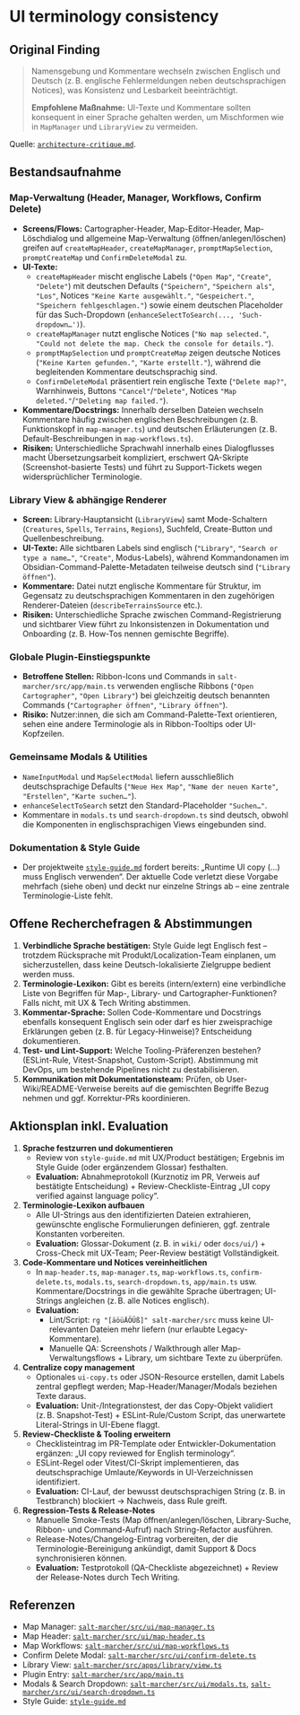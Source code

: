 # UI terminology consistency

## Original Finding
> Namensgebung und Kommentare wechseln zwischen Englisch und Deutsch (z. B. englische Fehlermeldungen neben deutschsprachigen Notices), was Konsistenz und Lesbarkeit beeinträchtigt.
>
> **Empfohlene Maßnahme:** UI-Texte und Kommentare sollten konsequent in einer Sprache gehalten werden, um Mischformen wie in `MapManager` und `LibraryView` zu vermeiden.

Quelle: [`architecture-critique.md`](../architecture-critique.md).

## Bestandsaufnahme

### Map-Verwaltung (Header, Manager, Workflows, Confirm Delete)
- **Screens/Flows:** Cartographer-Header, Map-Editor-Header, Map-Löschdialog und allgemeine Map-Verwaltung (öffnen/anlegen/löschen) greifen auf `createMapHeader`, `createMapManager`, `promptMapSelection`, `promptCreateMap` und `ConfirmDeleteModal` zu.
- **UI-Texte:**
  - `createMapHeader` mischt englische Labels (`"Open Map"`, `"Create"`, `"Delete"`) mit deutschen Defaults (`"Speichern"`, `"Speichern als"`, `"Los"`, Notices `"Keine Karte ausgewählt."`, `"Gespeichert."`, `"Speichern fehlgeschlagen."`) sowie einem deutschen Placeholder für das Such-Dropdown (`enhanceSelectToSearch(..., 'Such-dropdown…')`).
  - `createMapManager` nutzt englische Notices (`"No map selected."`, `"Could not delete the map. Check the console for details."`).
  - `promptMapSelection` und `promptCreateMap` zeigen deutsche Notices (`"Keine Karten gefunden."`, `"Karte erstellt."`), während die begleitenden Kommentare deutschsprachig sind.
  - `ConfirmDeleteModal` präsentiert rein englische Texte (`"Delete map?"`, Warnhinweis, Buttons `"Cancel"`/`"Delete"`, Notices `"Map deleted."`/`"Deleting map failed."`).
- **Kommentare/Docstrings:** Innerhalb derselben Dateien wechseln Kommentare häufig zwischen englischen Beschreibungen (z. B. Funktionskopf in `map-manager.ts`) und deutschen Erläuterungen (z. B. Default-Beschreibungen in `map-workflows.ts`).
- **Risiken:** Unterschiedliche Sprachwahl innerhalb eines Dialogflusses macht Übersetzungsarbeit kompliziert, erschwert QA-Skripte (Screenshot-basierte Tests) und führt zu Support-Tickets wegen widersprüchlicher Terminologie.

### Library View & abhängige Renderer
- **Screen:** Library-Hauptansicht (`LibraryView`) samt Mode-Schaltern (`Creatures`, `Spells`, `Terrains`, `Regions`), Suchfeld, Create-Button und Quellenbeschreibung.
- **UI-Texte:** Alle sichtbaren Labels sind englisch (`"Library"`, `"Search or type a name…"`, `"Create"`, Modus-Labels), während Kommandonamen im Obsidian-Command-Palette-Metadaten teilweise deutsch sind (`"Library öffnen"`).
- **Kommentare:** Datei nutzt englische Kommentare für Struktur, im Gegensatz zu deutschsprachigen Kommentaren in den zugehörigen Renderer-Dateien (`describeTerrainsSource` etc.).
- **Risiken:** Unterschiedliche Sprache zwischen Command-Registrierung und sichtbarer View führt zu Inkonsistenzen in Dokumentation und Onboarding (z. B. How-Tos nennen gemischte Begriffe).

### Globale Plugin-Einstiegspunkte
- **Betroffene Stellen:** Ribbon-Icons und Commands in `salt-marcher/src/app/main.ts` verwenden englische Ribbons (`"Open Cartographer"`, `"Open Library"`) bei gleichzeitig deutsch benannten Commands (`"Cartographer öffnen"`, `"Library öffnen"`).
- **Risiko:** Nutzer:innen, die sich am Command-Palette-Text orientieren, sehen eine andere Terminologie als in Ribbon-Tooltips oder UI-Kopfzeilen.

### Gemeinsame Modals & Utilities
- `NameInputModal` und `MapSelectModal` liefern ausschließlich deutschsprachige Defaults (`"Neue Hex Map"`, `"Name der neuen Karte"`, `"Erstellen"`, `"Karte suchen…"`).
- `enhanceSelectToSearch` setzt den Standard-Placeholder `"Suchen…"`.
- Kommentare in `modals.ts` und `search-dropdown.ts` sind deutsch, obwohl die Komponenten in englischsprachigen Views eingebunden sind.

### Dokumentation & Style Guide
- Der projektweite [`style-guide.md`](../style-guide.md) fordert bereits: „Runtime UI copy (…) muss Englisch verwenden“. Der aktuelle Code verletzt diese Vorgabe mehrfach (siehe oben) und deckt nur einzelne Strings ab – eine zentrale Terminologie-Liste fehlt.

## Offene Recherchefragen & Abstimmungen
1. **Verbindliche Sprache bestätigen:** Style Guide legt Englisch fest – trotzdem Rücksprache mit Produkt/Localization-Team einplanen, um sicherzustellen, dass keine Deutsch-lokalisierte Zielgruppe bedient werden muss.
2. **Terminologie-Lexikon:** Gibt es bereits (intern/extern) eine verbindliche Liste von Begriffen für Map-, Library- und Cartographer-Funktionen? Falls nicht, mit UX & Tech Writing abstimmen.
3. **Kommentar-Sprache:** Sollen Code-Kommentare und Docstrings ebenfalls konsequent Englisch sein oder darf es hier zweisprachige Erklärungen geben (z. B. für Legacy-Hinweise)? Entscheidung dokumentieren.
4. **Test- und Lint-Support:** Welche Tooling-Präferenzen bestehen? (ESLint-Rule, Vitest-Snapshot, Custom-Script). Abstimmung mit DevOps, um bestehende Pipelines nicht zu destabilisieren.
5. **Kommunikation mit Dokumentationsteam:** Prüfen, ob User-Wiki/README-Verweise bereits auf die gemischten Begriffe Bezug nehmen und ggf. Korrektur-PRs koordinieren.

## Aktionsplan inkl. Evaluation
1. **Sprache festzurren und dokumentieren**
   - Review von `style-guide.md` mit UX/Product bestätigen; Ergebnis im Style Guide (oder ergänzendem Glossar) festhalten.
   - **Evaluation:** Abnahmeprotokoll (Kurznotiz im PR, Verweis auf bestätigte Entscheidung) + Review-Checkliste-Eintrag „UI copy verified against language policy“.
2. **Terminologie-Lexikon aufbauen**
   - Alle UI-Strings aus den identifizierten Dateien extrahieren, gewünschte englische Formulierungen definieren, ggf. zentrale Konstanten vorbereiten.
   - **Evaluation:** Glossar-Dokument (z. B. in `wiki/` oder `docs/ui/`) + Cross-Check mit UX-Team; Peer-Review bestätigt Vollständigkeit.
3. **Code-Kommentare und Notices vereinheitlichen**
   - In `map-header.ts`, `map-manager.ts`, `map-workflows.ts`, `confirm-delete.ts`, `modals.ts`, `search-dropdown.ts`, `app/main.ts` usw. Kommentare/Docstrings in die gewählte Sprache übertragen; UI-Strings angleichen (z. B. alle Notices englisch).
   - **Evaluation:**
     - Lint/Script: `rg "[äöüÄÖÜß]" salt-marcher/src` muss keine UI-relevanten Dateien mehr liefern (nur erlaubte Legacy-Kommentare).
     - Manuelle QA: Screenshots / Walkthrough aller Map-Verwaltungsflows + Library, um sichtbare Texte zu überprüfen.
4. **Centralize copy management**
   - Optionales `ui-copy.ts` oder JSON-Resource erstellen, damit Labels zentral gepflegt werden; Map-Header/Manager/Modals beziehen Texte daraus.
   - **Evaluation:** Unit-/Integrationstest, der das Copy-Objekt validiert (z. B. Snapshot-Test) + ESLint-Rule/Custom Script, das unerwartete Literal-Strings in UI-Ebene flaggt.
5. **Review-Checkliste & Tooling erweitern**
   - Checklisteintrag im PR-Template oder Entwickler-Dokumentation ergänzen: „UI copy reviewed for English terminology“.
   - ESLint-Regel oder Vitest/CI-Skript implementieren, das deutschsprachige Umlaute/Keywords in UI-Verzeichnissen identifiziert.
   - **Evaluation:** CI-Lauf, der bewusst deutschsprachigen String (z. B. in Testbranch) blockiert → Nachweis, dass Rule greift.
6. **Regression-Tests & Release-Notes**
   - Manuelle Smoke-Tests (Map öffnen/anlegen/löschen, Library-Suche, Ribbon- und Command-Aufruf) nach String-Refactor ausführen.
   - Release-Notes/Changelog-Eintrag vorbereiten, der die Terminologie-Bereinigung ankündigt, damit Support & Docs synchronisieren können.
   - **Evaluation:** Testprotokoll (QA-Checkliste abgezeichnet) + Review der Release-Notes durch Tech Writing.

## Referenzen
- Map Manager: [`salt-marcher/src/ui/map-manager.ts`](../salt-marcher/src/ui/map-manager.ts)
- Map Header: [`salt-marcher/src/ui/map-header.ts`](../salt-marcher/src/ui/map-header.ts)
- Map Workflows: [`salt-marcher/src/ui/map-workflows.ts`](../salt-marcher/src/ui/map-workflows.ts)
- Confirm Delete Modal: [`salt-marcher/src/ui/confirm-delete.ts`](../salt-marcher/src/ui/confirm-delete.ts)
- Library View: [`salt-marcher/src/apps/library/view.ts`](../salt-marcher/src/apps/library/view.ts)
- Plugin Entry: [`salt-marcher/src/app/main.ts`](../salt-marcher/src/app/main.ts)
- Modals & Search Dropdown: [`salt-marcher/src/ui/modals.ts`](../salt-marcher/src/ui/modals.ts), [`salt-marcher/src/ui/search-dropdown.ts`](../salt-marcher/src/ui/search-dropdown.ts)
- Style Guide: [`style-guide.md`](../style-guide.md)
